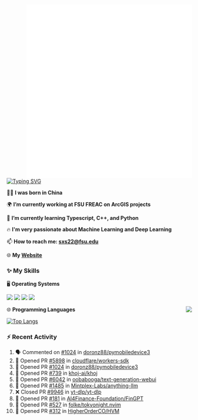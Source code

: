 <img align="right" width="450" src="github-metrics.svg">

[![Typing SVG](https://readme-typing-svg.herokuapp.com?duration=2500&vCenter=true&width=200&height=40&lines=Hello+World+👋)](https://git.io/typing-svg)

🙋‍♂️ **I was born in China**

🌍 **I’m currently working at FSU FREAC on ArcGIS projects**

🌱 **I’m currently learning Typescript, C++, and Python**

🔥 **I'm very passionate about Machine Learning and Deep Learning**

📫 **How to reach me: sxs22@fsu.edu**

🌐 **My [Website](https://shixianshengcom.wordpress.com/)**

### ✨ **My Skills**

🖥️ **Operating Systems**

[![](https://img.shields.io/badge/LinuxMint-47A248?style=flat-square&logo=linuxmint&logoColor=fff)](https://linuxmint.com/)
[![](https://img.shields.io/badge/Windows11-0078d6?style=flat-square&logo=windows&logoColor=fff)](https://www.microsoft.com/software-download/windows11)
[![](https://img.shields.io/badge/NixOS-ffffff?style=flat-square&logo=nixos&logoColor=blue)](https://nixos.org/)
[![](https://img.shields.io/badge/Ubuntu-E95420?style=flat-square&logo=ubuntu&logoColor=white)](https://ubuntu.com/download)

<a>
    <img align="right" height=210px src="https://github-readme-stats.vercel.app/api?username=KPCOFGS&theme=tokyonight&show_icons=true&show=prs_merged">
</a>

🌐 **Programming Languages**

[![Top Langs](https://github-readme-stats.vercel.app/api/top-langs/?username=KPCOFGS&theme=tokyonight)](https://github.com/anuraghazra/github-readme-stats)

### ⚡ **Recent Activity**
<!--START_SECTION:activity-->
1. 🗣 Commented on [#1024](https://github.com/doronz88/pymobiledevice3/pull/1024#issuecomment-2126850165) in [doronz88/pymobiledevice3](https://github.com/doronz88/pymobiledevice3)
2. 💪 Opened PR [#5898](https://github.com/cloudflare/workers-sdk/pull/5898) in [cloudflare/workers-sdk](https://github.com/cloudflare/workers-sdk)
3. 💪 Opened PR [#1024](https://github.com/doronz88/pymobiledevice3/pull/1024) in [doronz88/pymobiledevice3](https://github.com/doronz88/pymobiledevice3)
4. 💪 Opened PR [#739](https://github.com/khoj-ai/khoj/pull/739) in [khoj-ai/khoj](https://github.com/khoj-ai/khoj)
5. 💪 Opened PR [#6042](https://github.com/oobabooga/text-generation-webui/pull/6042) in [oobabooga/text-generation-webui](https://github.com/oobabooga/text-generation-webui)
6. 💪 Opened PR [#1485](https://github.com/Mintplex-Labs/anything-llm/pull/1485) in [Mintplex-Labs/anything-llm](https://github.com/Mintplex-Labs/anything-llm)
7. ❌ Closed PR [#9946](https://github.com/yt-dlp/yt-dlp/pull/9946) in [yt-dlp/yt-dlp](https://github.com/yt-dlp/yt-dlp)
8. 💪 Opened PR [#181](https://github.com/AI4Finance-Foundation/FinGPT/pull/181) in [AI4Finance-Foundation/FinGPT](https://github.com/AI4Finance-Foundation/FinGPT)
9. 💪 Opened PR [#527](https://github.com/folke/tokyonight.nvim/pull/527) in [folke/tokyonight.nvim](https://github.com/folke/tokyonight.nvim)
10. 💪 Opened PR [#312](https://github.com/HigherOrderCO/HVM/pull/312) in [HigherOrderCO/HVM](https://github.com/HigherOrderCO/HVM)
<!--END_SECTION:activity-->
